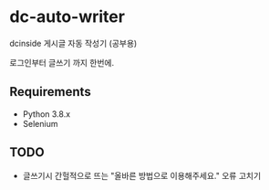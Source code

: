 # dc-auto-writer
dcinside 게시글 자동 작성기 (공부용)

로그인부터 글쓰기 까지 한번에.

## Requirements
* Python 3.8.x
* Selenium


## TODO
* 글쓰기시 간헐적으로 뜨는 "올바른 방법으로 이용해주세요." 오류 고치기
